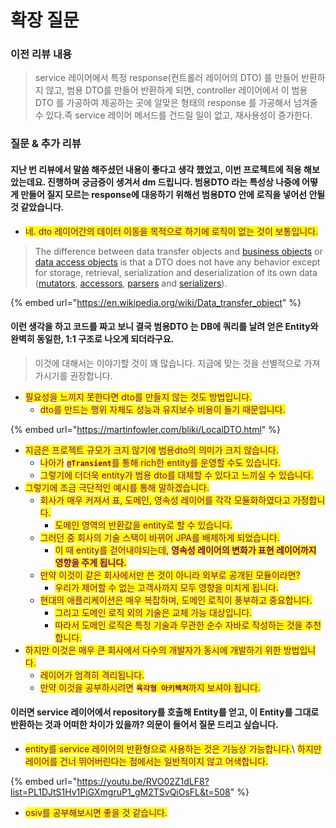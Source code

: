 # 확장 질문

### 이전 리뷰 내용

> &#x20;service 레이어에서 특정 response(컨트롤러 레이어의 DTO) 를 만들어 반환하지 않고, 범용 DTO를 만들어 반환하게 되면, controller 레이어에서 이 범용DTO 를 가공하여 제공하는 곳에 알맞은 형태의 response 를 가공해서 넘겨줄 수 있다.즉 service 레이어 메서드를 건드릴 일이 없고, 재사용성이 증가한다.

### 질문 & 추가 리뷰

#### 지난 번 리뷰에서 말씀 해주셨던 내용이 좋다고 생각 했었고, 이번 프로젝트에 적용 해보았는데요. 진행하며 궁금증이 생겨서 dm 드립니다. 범용DTO 라는 특성상 나중에 어떻게 만들어 질지 모르는 response에 대응하기 위해선 범용DTO 안에 로직을 넣어선 안될 것 같았습니다.

* <mark style="color:purple;">네. dto 레이어간의 데이터 이동을 목적으로 하기에 로직이 없는 것이 보통입니다.</mark>

> The difference between data transfer objects and [business objects](https://en.wikipedia.org/wiki/Business\_object) or [data access objects](https://en.wikipedia.org/wiki/Data\_access\_object) is that a DTO does not have any behavior except for storage, retrieval, serialization and deserialization of its own data ([mutators](https://en.wikipedia.org/wiki/Mutator\_method), [accessors](https://en.wikipedia.org/wiki/Method\_\(computer\_programming\)), [parsers](https://en.wikipedia.org/wiki/Parsing) and [serializers](https://en.wikipedia.org/wiki/Serialization)).

{% embed url="https://en.wikipedia.org/wiki/Data_transfer_object" %}

#### 이런 생각을 하고 코드를 짜고 보니 결국 범용DTO 는 DB에 쿼리를 날려 얻은 Entity와 완벽히 동일한, 1:1 구조로 나오게 되더라구요.

> 이것에 대해서는 이야기할 것이 꽤 많습니다. 지금에 맞는 것을 선별적으로 가져가시기를 권장합니다.

* <mark style="color:purple;">필요성을 느끼지 못한다면 dto를 만들지 않는 것도 방법입니다.</mark>&#x20;
  * <mark style="color:purple;">dto를 만드는 행위 자체도 성능과 유지보수 비용이 들기 때문입니다.</mark>

{% embed url="https://martinfowler.com/bliki/LocalDTO.html" %}

* <mark style="color:purple;">지금은 프로젝트 규모가 크지 않기에 범용dto의 의미가 크지 않습니다.</mark>
  * <mark style="color:purple;">나아가</mark> <mark style="color:purple;"></mark><mark style="color:purple;">**`@Transient`**</mark><mark style="color:purple;">를 통해 rich한 entity를 운영할 수도 있습니다.</mark>
  * <mark style="color:purple;">그렇기에 더더욱 entity가 범용 dto를 대체할 수 있다고 느끼실 수 있습니다.</mark>
* <mark style="color:purple;">그렇기에 조금 극단적인 예시를 통해 말하겠습니다.</mark>
  * <mark style="color:purple;">회사가 매우 커져서 표, 도메인, 영속성 레이어를 각각 모듈화하였다고 가정합니다.</mark>
    * <mark style="color:purple;">도메인 영역의 반환값을 entity로 할 수 있습니다.</mark>
  * <mark style="color:purple;">그러던 중 회사의 기술 스택이 바뀌어 JPA를 배제하게 되었습니다.</mark>
    * <mark style="color:purple;">이 때 entity를 걷어내야되는데,</mark> <mark style="color:purple;"></mark><mark style="color:purple;">**영속성 레이어의 변화가 표현 레이어까지 영향을 주게 됩니다.**</mark>
  * <mark style="color:purple;">만약 이것이 같은 회사에서만 쓴 것이 아니라 외부로 공개된 모듈이라면?</mark>&#x20;
    * <mark style="color:purple;">우리가 제어할 수 없는 고객사까지 모두 영향을 미치게 됩니다.</mark>
  * <mark style="color:purple;">현대의 애플리케이션은 매우 복잡하며, 도메인 로직이 풍부하고 중요합니다.</mark>
    * <mark style="color:purple;">그리고 도메인 로직 외의 기술은 교체 가능 대상입니다.</mark>
    * <mark style="color:purple;">따라서 도메인 로직은 특정 기술과 무관한 순수 자바로 작성하는 것을 추천합니다.</mark>
* <mark style="color:purple;">하지만 이것은 매우 큰 회사에서 다수의 개발자가 동시에 개발하기 위한 방법입니다.</mark>
  * <mark style="color:purple;">레이어가 엄격히 격리됩니다.</mark>
  * <mark style="color:purple;">만약 이것을 공부하시려면</mark> <mark style="color:purple;"></mark><mark style="color:purple;">**`육각형 아키텍처`**</mark><mark style="color:purple;">까지 보셔야 됩니다.</mark>

#### 이러면 service 레이어에서 repository를 호출해 Entity를 얻고, 이 Entity를 그대로 반환하는 것과 어떠한 차이가 있을까? 의문이 들어서 질문 드리고 싶습니다.

* <mark style="color:purple;">entity를 service 레이어의 반환형으로 사용하는 것은 기능상 가능합니다.</mark>\ <mark style="color:purple;">하지만 레이어를 건너 뛰어버린다는 점에서는 일반적이지 않고 어색합니다.</mark>

{% embed url="https://youtu.be/RVO02Z1dLF8?list=PL1DJtS1Hv1PiGXmgruP1_gM2TSvQiOsFL&t=508" %}

* <mark style="color:purple;">osiv를 공부해보시면 좋을 것 같습니다.</mark>
